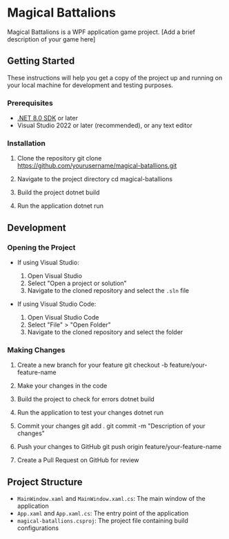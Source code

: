 # Magical Battalions

Magical Battalions is a WPF application game project. [Add a brief description of your game here]

## Getting Started

These instructions will help you get a copy of the project up and running on your local machine for development and testing purposes.

### Prerequisites

- [.NET 8.0 SDK](https://dotnet.microsoft.com/download/dotnet/8.0) or later
- Visual Studio 2022 or later (recommended), or any text editor

### Installation

1. Clone the repository
git clone https://github.com/yourusername/magical-batallions.git

   
2. Navigate to the project directory
cd magical-batallions


3. Build the project
dotnet build


4. Run the application
dotnet run


## Development

### Opening the Project

- If using Visual Studio:
  1. Open Visual Studio
  2. Select "Open a project or solution"
  3. Navigate to the cloned repository and select the `.sln` file

- If using Visual Studio Code:
  1. Open Visual Studio Code
  2. Select "File" > "Open Folder"
  3. Navigate to the cloned repository and select the folder

### Making Changes

1. Create a new branch for your feature
git checkout -b feature/your-feature-name


2. Make your changes in the code

3. Build the project to check for errors
dotnet build


4. Run the application to test your changes
dotnet run


5. Commit your changes
git add .
git commit -m "Description of your changes"


6. Push your changes to GitHub
git push origin feature/your-feature-name


7. Create a Pull Request on GitHub for review

## Project Structure

- `MainWindow.xaml` and `MainWindow.xaml.cs`: The main window of the application
- `App.xaml` and `App.xaml.cs`: The entry point of the application
- `magical-batallions.csproj`: The project file containing build configurations
